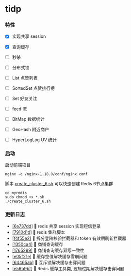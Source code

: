# tidp

### 特性
- [x] 实现共享 session
- [x] 查询缓存
- [ ] 秒杀
- [ ] 分布式锁
- [ ] List 点赞列表
- [ ] SortedSet 点赞排行榜
- [ ] Set 好友关注
- [ ] feed 流
- [ ] BitMap 数据统计
- [ ] GeoHash 附近商户
- [ ] HyperLogLog UV 统计


### 启动

启动前端项目
```shell
nginx -c /nginx-1.18.0/conf/nginx.conf
```

脚本 [create_cluster_6.sh](https://github.com/tiiaan/tidp/blob/master/myredis/create_cluster_6.sh) 可以快速创建 Redis 6节点集群
```shell
cd myredis
sudo chmod +x *.sh
./create_cluster_6.sh
```


### 更新日志
- [[6a737dd]](https://github.com/tiiaan/tidp/commit/6a737dd5084eb5d013150a505cb761d11f1b2e4e) :tada: redis 共享 session 实现短信登录
- [[7910d1d]](https://github.com/tiiaan/tidp/commit/7910d1dac857c23ad373e67312b7fa04265e06bb) :tada: redis 集群脚本
- [[f4f55e2]](https://github.com/tiiaan/tidp/commit/f4f55e2bc9d431c93512ddcba10d238f2f9846fb) :tada: 拆分登陆校验拦截器和 token 有效期刷新拦截器
- [[1350ca4]](https://github.com/tiiaan/tidp/commit/1350ca4c000a50c800fb5e8892a1393a170ac288) :tada: 商铺查询缓存
- [[1765299]](https://github.com/tiiaan/tidp/commit/1765299510f41e91de95298969b7dfc2d997bfc8) :tada: 商铺查询缓存双写一致性
- [[e05f21e]](https://github.com/tiiaan/tidp/commit/e05f21e434046e52f8daae2b2a2d9f8b5639aa81) :tada: 缓存空值解决缓存雪崩问题
- [[64465ab]](https://github.com/tiiaan/tidp/commit/64465abb0d873edf428fa193d648b135ddc633a9) :tada: 互斥锁解决缓存击穿问题
- [[e56b9bf]](https://github.com/tiiaan/tidp/commit/e56b9bf4c6c5bd63b3d3707730f5d260bac8c532) :tada: Redis 缓存工具类, 逻辑过期解决缓存击穿问题

